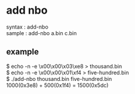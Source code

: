 add nbo
=====

syntax : add-nbo <file1> <file2>   
sample : add-nbo a.bin c.bin   

## example
$ echo -n -e \\x00\\x00\\x03\\xe8 > thousand.bin   
$ echo -n -e \\x00\\x00\\x01\\xf4 > five-hundred.bin   
$ ./add-nbo thousand.bin five-hundred.bin   
1000(0x3e8) + 500(0x1f4) = 1500(0x5dc)   
